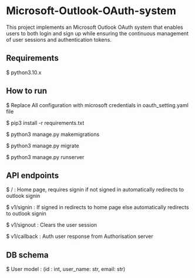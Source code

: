 # Microsoft-Outlook-OAuth-system
This project implements an Microsoft Outlook OAuth system that enables users to both login and sign up while ensuring the continuous management of user sessions and authentication tokens.

## Requirements 
$ python3.10.x

## How to run

$ Replace All configuration with microsoft credentials in oauth_setting.yaml file

$ pip3 install -r requirements.txt

$ python3 manage.py makemigrations

$ python3 manage.py migrate

$ python3 manage.py runserver

## API endpoints
$ / : Home page, requires signin if not signed in automatically redirects to outlook signin

$ v1/signin : If signed in redirects to home page else automatically redirects to outlook signin

$ v1/signout : Clears the user session

$ v1/callback : Auth user response from Authorisation server

## DB schema

$ User model : (id : int, user_name: str, email: str)
